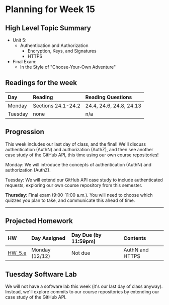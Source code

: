 # Planning for Week 15

## High Level Topic Summary

  - Unit 5:
    - Authentication and Authorization
      - Encryption, Keys, and Signatures
      - HTTPS
  - Final Exam:
    - In the Style of "Choose-Your-Own Adventure"

## Readings for the week

Day        | Reading      | Reading Questions
:--------- |:-------------|:----------------------------------
Monday     | Sections 24.1-24.2 | 24.4, 24.6, 24.8, 24.13
Tuesday    | none   | n/a

## Progression

This week includes our last day of class, and the final!  We'll discuss authentication (AuthN) and authorization (AuthZ), and then see another case study of the GitHub API, this time using our own course repositories!

Monday: We will introduce the concepts of authentication (AuthN) and authorization (AuthZ).

Tuesday: We will extend our GitHub API case study to include authenticated requests, exploring our own course repository from this semester.

**Thursday**: Final exam (9:00-11:00 a.m.).  You will need to choose which quizzes you plan to take, and communicate this ahead of time.

---

## Projected Homework

HW | Day Assigned  | Day Due (by 11:59pm) | Contents
:--|:--------|:--------|:------------
[HW_5.e](../hw/HW_5.e/README.md) | Monday (12/12) | Not due | AuthN and HTTPS

## Tuesday Software Lab

We will not have a software lab this week (it's our last day of class anyway).  Instead, we'll explore commits to our course repositories by extending our case study of the GitHub API.